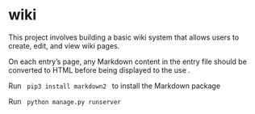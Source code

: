 # wiki
 
<p>This project involves building a basic wiki system that allows users to create, edit, and view wiki pages.</p>
<p>On each entry’s page, any Markdown content in the entry file should be converted to HTML before being displayed to the use .</p>
<p>Run <code> pip3 install markdown2 </code>  to install the Markdown package</p>
<p>Run <code> python manage.py runserver </code></p>
 
